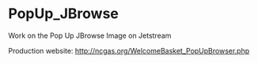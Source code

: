 # PopUp_JBrowse
Work on the Pop Up JBrowse Image on Jetstream

Production website: http://ncgas.org/WelcomeBasket_PopUpBrowser.php
